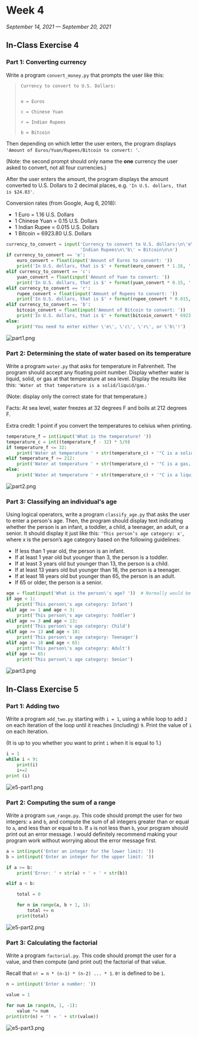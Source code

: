 # Week 4

*September 14, 2021 — September 20, 2021*

## In-Class Exercise 4

### Part 1: Converting currency

Write a program `convert_money.py` that prompts the user like this:

> ```text
> Currency to convert to U.S. Dollars:
>
> 
> e = Euros
> 
> c = Chinese Yuan
> 
> r = Indian Rupees
> 
> b = Bitcoin
> ```

Then depending on which letter the user enters, the program displays `'Amount of Euros/Yuan/Rupees/Bitcoin to convert: '`.

(Note: the second prompt should only name the **one** currency the user asked to convert, not all four currencies.)

After the user enters the amount, the program displays the amount converted to U.S. Dollars to 2 decimal places, e.g. `'In U.S. dollars, that is $24.83'`.

Conversion rates (from Google, Aug 6, 2018):

- 1 Euro = 1.16 U.S. Dollars
- 1 Chinese Yuan = 0.15 U.S. Dollars
- 1 Indian Rupee = 0.015 U.S. Dollars
- 1 Bitcoin = 6923.80 U.S. Dollars

```python
currency_to_convert = input('Currency to convert to U.S. dollars:\n\'e\' = Euros\n\'c\' = Chinese Yuan\n\'r\' = '
                            'Indian Rupees\n\'b\' = Bitcoin\n\n')
if currency_to_convert == 'e':
    euro_convert = float(input('Amount of Euros to convert: '))
    print('In U.S. dollars, that is $' + format(euro_convert * 1.16, '.2f') + '.')
elif currency_to_convert == 'c':
    yuan_convert = float(input('Amount of Yuan to convert: '))
    print('In U.S. dollars, that is $' + format(yuan_convert * 0.15, '.2f') + '.')
elif currency_to_convert == 'r':
    rupee_convert = float(input('Amount of Rupees to convert: '))
    print('In U.S. dollars, that is $' + format(rupee_convert * 0.015, '.2f') + '.')
elif currency_to_convert == 'b':
    bitcoin_convert = float(input('Amount of Bitcoin to convert: '))
    print('In U.S. dollars, that is $' + format(bitcoin_convert * 6923.80, '.2f') + '.')
else:
    print('You need to enter either \'e\', \'c\', \'r\', or \'b\'!')
```

![part1.png](assets/e4-part1.png)

### Part 2: Determining the state of water based on its temperature

Write a program `water.py` that asks for temperature in Fahrenheit. The program should accept any floating point number. Display whether water is liquid, solid, or gas at that temperature at sea level. Display the results like this: `'Water at that temperature is a solid/liquid/gas.'`

(Note: display only the correct state for that temperature.)

Facts: At sea level, water freezes at 32 degrees F and boils at 212 degrees F.

Extra credit: 1 point if you convert the temperatures to celsius when printing.

```python
temperature_f = int(input('What is the temperature? '))
temperature_c = int((temperature_f - 32) * 5/9)
if temperature_f <= 32:
    print('Water at temperature ' + str(temperature_c) + '°C is a solid, as it has frozen.')
elif temperature_f >= 212:
    print('Water at temperature ' + str(temperature_c) + '°C is a gas, as it has evaporated.')
else:
    print('Water at temperature ' + str(temperature_c) + '°C is a liquid, as it has neither frozen nor evaporated.')
```

![part2.png](assets/e4-part2.png)

### Part 3: Classifying an individual's age

Using logical operators, write a program `classify_age.py` that asks the user to enter a person's age. Then, the program should display text indicating whether the person is an infant, a toddler, a child, a teenager, an adult, or a senior. It should display it just like this: `'This person’s age category: x'`, where x is the person’s age category based on the following guidelines:

- If less than 1 year old, the person is an infant.
- If at least 1 year old but younger than 3, the person is a toddler.
- If at least 3 years old but younger than 13, the person is a child.
- If at least 13 years old but younger than 18, the person is a teenager.
- If at least 18 years old but younger than 65, the person is an adult.
- If 65 or older, the person is a senior.

```python
age = float(input('What is the person\'s age? '))  # Normally would be type int but set to float to account for months
if age < 1:
    print('This person\'s age category: Infant')
elif age >= 1 and age < 3:
    print('This person\'s age category: Toddler')
elif age >= 3 and age < 13:
    print('This person\'s age category: Child')
elif age >= 13 and age < 18:
    print('This person\'s age category: Teenager')
elif age >= 18 and age < 65:
    print('This person\'s age category: Adult')
elif age >= 65:
    print('This person\'s age category: Senior')
```

![part3.png](assets/e4-part3.png)

## In-Class Exercise 5

### Part 1: Adding two

Write a program `add_two.py` starting with `i = 1`, using a while loop to add `2` on each iteration of the loop until it reaches (including) `9`. Print the value of `i` on each iteration.

(It is up to you whether you want to print `i` when it is equal to 1.)

```python
i = 1
while i < 9:
    print(i)
    i+=2
print (i)
```

![e5-part1.png](assets/e5-part1.png)

### Part 2: Computing the sum of a range

Write a program `sum_range.py`. This code should prompt the user for two integers: `a` and `b`, and compute the sum of all integers greater than or equal to `a`, and less than or equal to `b`. If `a` is not less than `b`, your program should print out an error message. I would definitely recommend making your program work without worrying about the error message first.

```python
a = int(input('Enter an integer for the lower limit: '))
b = int(input('Enter an integer for the upper limit: '))

if a >= b:
    print('Error: ' + str(a) + ' > ' + str(b))

elif a < b:

    total = 0

    for n in range(a, b + 1, 1):
        total += n
    print(total)
```

![e5-part2.png](assets/e5-part2.png)

### Part 3: Calculating the factorial

Write a program `factorial.py`. This code should prompt the user for a value, and then compute (and print out) the factorial of that value.

Recall that `n! = n * (n-1) * (n-2) ... * 1`. `0!` is defined to be `1`.

```python
n = int(input('Enter a number: '))

value = 1

for num in range(n, 1, -1):
    value *= num
print(str(n) + '! = ' + str(value))
```

![e5-part3.png](assets/e5-part3.png)

